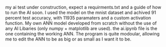 my ai test 
under construction, expect a requirments.txt and a guide of how to run the AI soon.
I used the model on the mnist dataset and achived 91 percent test accuracy, with 11935 paramaters and a custom activation function.
My own ANN model developed from scratch without the use of any AI Libaries (only numpy + matplotlib are used).
the ai.ipynb file is the one containing the working ANN.
The program is quite modoular, allowing me to edit the ANN to be as big or as small as I want it to be.
